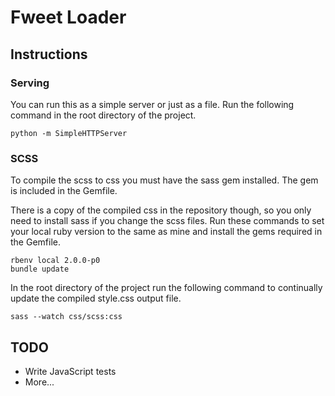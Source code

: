 Fweet Loader
============

Instructions
------------
### Serving

You can run this as a simple server or just as a file. Run the following command in the root directory of the project.

    python -m SimpleHTTPServer


### SCSS

To compile the scss to css you must have the sass gem installed. The gem is included in the Gemfile.

There is a copy of the compiled css in the repository though, so you only need to install sass if you change the scss files. Run these commands to set your local ruby version to the same as mine and install the gems required in the Gemfile.

    rbenv local 2.0.0-p0
    bundle update

In the root directory of the project run the following command to continually update the compiled style.css output file.

    sass --watch css/scss:css


TODO
----
+ Write JavaScript tests
+ More...
